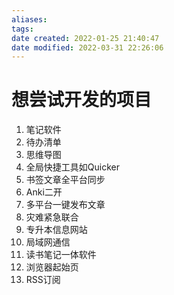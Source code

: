 ```yaml
---
aliases: 
tags: 
date created: 2022-01-25 21:40:47
date modified: 2022-03-31 22:26:06
---
```


# 想尝试开发的项目

1. 笔记软件
2. 待办清单
3. 思维导图
4. 全局快捷工具如Quicker
5. 书签文章全平台同步
6. Anki二开
7. 多平台一键发布文章
8. 灾难紧急联合
9. 专升本信息网站
10. 局域网通信
11. 读书笔记一体软件
12. 浏览器起始页
13. RSS订阅
